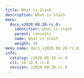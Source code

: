 ```yaml
---
title: What is Stash
description: What is Stash
menu:
  docs_v2020.08.26-rc.0:
    identifier: what-is-stash
    parent: concepts
    name: What is Stash
    weight: 10
menu_name: docs_v2020.08.26-rc.0
info:
  catalog: v2020.08.26-rc.0
  cli: v0.10.0-rc.0
  version: v2020.08.26-rc.0
---
```


